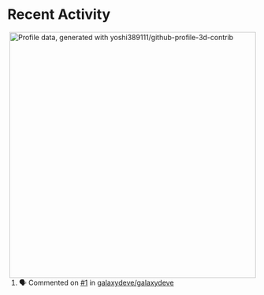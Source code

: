 # Recent Activity

<!-- Summary card -->
<img
  align="right"
  width="500"
  alt="Profile data, generated with yoshi389111/github-profile-3d-contrib"
  src="https://raw.githubusercontent.com/galaxydeve/galaxydeve/master/profile-3d-contrib/profile-gitblock.svg"
/>

<!--START_SECTION:activity-->
1. 🗣 Commented on [#1](https://github.com/galaxydeve/galaxydeve/issues/1) in [galaxydeve/galaxydeve](https://github.com/galaxydeve/galaxydeve)
<!--END_SECTION:activity-->
